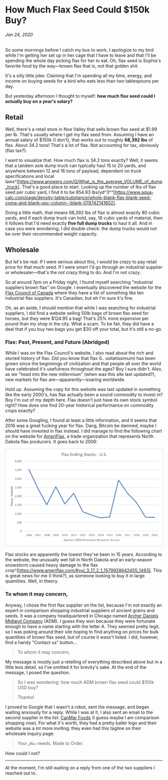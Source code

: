 # How Much Flax Seed Could $150k Buy?
###### Jan 24, 2020

So some mornings before I catch my bus to work, I apologize to my bird while I'm getting her set up in her cage that I have to leave and that I'll be spending the whole day picking flax for her to eat. Oh, flax seed is Sophia's favorite food by the way—brown flax that is, not that golden shit.

It's a silly little joke: Claiming that I'm spending all my time, energy, and income on buying seeds for a bird who eats less than two tablespoons per day.

But yesterday afternoon I thought to myself: **how much flax seed could I actually buy on a year's salary?**


## Retail

Well, there's a retail store in Noe Valley that sells brown flax seed at $1.99 per lb. That's usually where I get my flax seed from. Assuming I have an annual salary of $150k (I don't), that works out to roughly **68,392 lbs** of flax. About 34.2 tons! That's a lot of flax. Not accounting for tax, obviously (flax tax?).

I want to visualize that. How much flax is 34.2 tons exactly? Well, it seems that a tandem axle dump truck can typically haul 15 to 20 yards, and anywhere between 12 and 16 tons of payload, dependent on truck specifications and local laws^[https://www.answers.com/Q/What_is_the_average_VOLUME_of_dump_truck]. That's a good place to start. Looking up the number of lbs of flax seed per cubic yard, I find it to be 854.93 lbs/yd^3^^[https://www.aqua-calc.com/page/density-table/substance/whole-blank-flax-blank-seed-coma-and-blank-upc-column--blank-078742141602].

Doing a little math, that means 68,392 lbs of flax is almost exactly 80 cubic yards, and if each dump truck can hold, say, 16 cubic yards of material, then it follows that I'd need exactly **five full dump trucks** to haul it all. And in case you were wondering, I did double check: the dump trucks would _not_ be over their recommended weight capacity.


## Wholesale

But let's be real. If I were serious about this, I would be _crazy_ to pay retail price for that much seed. If I were smart I'd go through an industrial supplier or wholesaler—that's the _not_ crazy thing to do. And I'm not crazy.

So at around 7pm on a Friday night, I found myself searching "industrial suppliers brown flax" on Google. I eventually discovered the website for the [Flax Council of Canada](https://flaxcouncil.ca/) where they have a list of something like ten industrial flax suppliers. It's Canadian, but eh I'm sure it's fine.

Oh, as an aside, I should mention that while I was searching for industrial suppliers, I did find a website selling 50lb bags of brown flax seed for horses, but they were $124.95 a bag! That's 25% more expensive per pound than my shop in the city. What a scam. To be fair, they did have a deal that if you buy two bags you get $30 off your total, but it's still a no-go.

### Flax: Past, Present, and Future (Abridged)

While I was on the Flax Council's website, I also read about the rich and storied history of flax. Did you know that flax (L. usitatissimum) has been grown since the beginnings of civilization and that people all over the world have celebrated it's usefulness throughout the ages? Boy I sure didn't. Also, as we "head into the new millennium" (when was this site last updated?), new markets for flax are—apparently—soaring worldwide.

Hold up. Assuming the copy for this website was last updated in something like the early 2000's, has flax actually been a sound commodity to invest in? Boy I'm out of my depth here. Flax doesn't just have its own stock symbol right? How does one find 20-year historical performance on commodity crops exactly?

After some Googling, I found at least a little information, and it seems that 2016 was a great fucking year for flax. Dang, Bitcoin be damned, maybe I should have invested in flax instead. I did manage to find the following chart on the website for [AmeriFlax](https://www.ameriflax.com/), a trade organization that represents North Dakota flax producers. It goes back to 2006:

![](./img/flax.png)

Flax stocks are apparently the lowest they've been in 15 years. According to the website, the unusually wet fall in North Dakota and an early-season snowstorm caused heavy damage to the flax crop^[https://www.ameriflax.com/#yui_3_17_2_1_1579928642455_1493]. This is great news for me (I think?), as someone looking to buy it in large quantities. Well, in theory.


### To whom it may concern,

Anyway, I chose the first flax supplier on the list, because I'm not exactly an expert in comparison shopping industrial suppliers of ancient grains and seeds. It was a company headquartered in Chicago named [Archer Daniels Midland Company](https://www.adm.com/) (ADM). I guess they won because they were fortunate enough to have a name starting with the letter A. They seemed pretty legit, so I was poking around their site hoping to find anything on prices for bulk quantities of brown flax seed, but of course it wasn't listed. I did, however, find a handy "Contact us" button...

> To whom it may concern,

My message is mostly just a retelling of everything described above but in a little less detail, so I've omitted it for brevity's sake. At the end of the message, I posed the question:

> So I was wondering: how much ADM brown flax seed could $150k USD buy?
>
> Thanks!

I proved to Google that I wasn't a robot, sent the message, and began waiting anxiously for a reply. While I was at it, I also sent an email to the second supplier in the list: [CanMar Foods](https://canmarfoods.com/) (I guess maybe I am comparison shopping now). For what it's worth, they had a pretty baller logo and their website was a lot more inviting; they even had this tagline on their wholesale inquiry page:

> Your 𝒻𝓁𝒶𝓍 needs. Made to Order.

How could I not?

***

At the moment, I'm still waiting on a reply from one of the two suppliers I reached out to.
